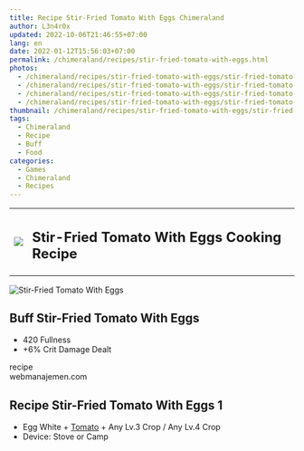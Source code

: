 ```yaml
---
title: Recipe Stir-Fried Tomato With Eggs Chimeraland
author: L3n4r0x
updated: 2022-10-06T21:46:55+07:00
lang: en
date: 2022-01-12T15:56:03+07:00
permalink: /chimeraland/recipes/stir-fried-tomato-with-eggs.html
photos:
  - /chimeraland/recipes/stir-fried-tomato-with-eggs/stir-fried-tomato-with-eggs.webp
  - /chimeraland/recipes/stir-fried-tomato-with-eggs/stir-fried-tomato-with-eggs-name.webp
  - /chimeraland/recipes/stir-fried-tomato-with-eggs/stir-fried-tomato-with-eggs-icon.webp
  - /chimeraland/recipes/stir-fried-tomato-with-eggs/stir-fried-tomato-with-eggs-material.webp
thumbnail: /chimeraland/recipes/stir-fried-tomato-with-eggs/stir-fried-tomato-with-eggs.webp
tags:
  - Chimeraland
  - Recipe
  - Buff
  - Food
categories:
  - Games
  - Chimeraland
  - Recipes
---
```


<section id="bootstrap-wrapper">
  <link
    rel="stylesheet"
    href="https://rawcdn.githack.com/dimaslanjaka/Web-Manajemen/0c3b5aa1813bd4abcd2c11bf3e37928b15c28664/css/bootstrap-5-3-0-alpha3-wrapper.css"
  />
  <div class="row mb-2">
    <div class="col-md-12 mb-2">
      <table class="table" id="post-info">
        <tbody>
          <tr>
            <td>
              <img
                class="d-inline-block me-2"
                src="/chimeraland/recipes/stir-fried-tomato-with-eggs/stir-fried-tomato-with-eggs-icon.webp"
                width="auto"
                height="auto"
              />
            </td>
            <td>
              <h1 class="fs-5">Stir-Fried Tomato With Eggs Cooking Recipe</h1>
            </td>
          </tr>
        </tbody>
      </table>
    </div>
  </div>
  <div class="card mb-2">
    <div class="row g-0">
      <div class="col-sm-4 position-relative mb-2">
        <img
          src="/chimeraland/recipes/stir-fried-tomato-with-eggs/stir-fried-tomato-with-eggs-material.webp"
          class="card-img fit-cover w-100 h-100"
          alt="Stir-Fried Tomato With Eggs"
          data-fancybox="true"
        />
      </div>
      <div class="col-sm-8 mb-2">
        <div class="card-body">
          <h2 class="card-title fs-5">Buff Stir-Fried Tomato With Eggs</h2>
          <div class="card-text">
            <ul>
              <li>420 Fullness</li>
              <li>+6% Crit Damage Dealt</li>
            </ul>
          </div>
          <span class="badge rounded-pill bg-dark text-white">recipe</span>
        </div>
        <div class="card-footer text-end text-muted">webmanajemen.com</div>
      </div>
    </div>
  </div>
  <div class="row mb-2">
    <div class="col-12 col-lg-6 recipe-item mb-2">
      <div class="card">
        <div class="card-body">
          <h2 class="card-title fs-5">Recipe Stir-Fried Tomato With Eggs 1</h2>
          <div class="card-text">
            <ul>
              <li>
                Egg White<span> + </span
                ><a
                  class="text-decoration-none"
                  href="/chimeraland/materials/tomato.html"
                  >Tomato</a
                ><span> + </span>Any Lv.3 Crop<span> / </span>Any Lv.4 Crop
              </li>
              <li>Device: Stove or Camp</li>
            </ul>
          </div>
        </div>
      </div>
    </div>
  </div>
</section>